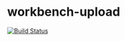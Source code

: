 # workbench-upload
[![Build Status](https://travis-ci.org/specify/workbench-uploader.svg?branch=master)](https://travis-ci.org/specify/workbench-uploader)

